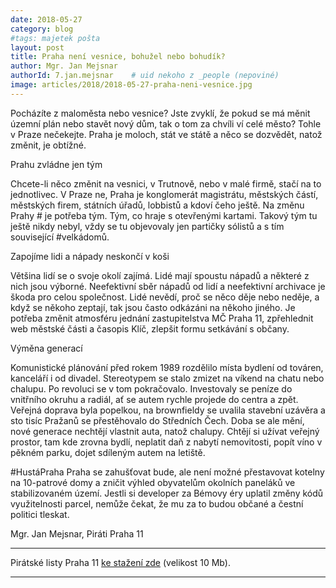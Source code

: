 ```yaml
---
date: 2018-05-27
category: blog
#tags: majetek pošta
layout: post
title: Praha není vesnice, bohužel nebo bohudík?
author: Mgr. Jan Mejsnar
authorId: 7.jan.mejsnar    # uid nekoho z _people (nepoviné)
image: articles/2018/2018-05-27-praha-neni-vesnice.jpg
---
```


Pocházíte z maloměsta nebo vesnice? Jste zvyklí, že pokud se má měnit územní plán nebo stavět nový dům, tak o tom za chvíli ví celé město? Tohle v Praze nečekejte. Praha je moloch, stát ve státě a něco se dozvědět, natož změnit, je obtížné.

Prahu zvládne jen tým

Chcete-li něco změnit na vesnici, v Trutnově, nebo v malé firmě, stačí na to jednotlivec. V Praze ne, Praha je konglomerát magistrátu, městských částí, městských firem, státních úřadů, lobbistů a kdoví
čeho ještě. Na změnu Prahy # je potřeba tým. Tým, co hraje s otevřenými kartami. Takový tým tu ještě nikdy nebyl, vždy se tu objevovaly jen partičky sólistů a s tím související #velkádomů. 

Zapojíme lidi a nápady neskončí v koši

Většina lidí se o svoje okolí zajímá. Lidé mají spoustu nápadů a některé z nich jsou výborné. Neefektivní sběr nápadů od lidí a neefektivní archivace je škoda pro celou společnost. Lidé nevědí, proč se něco děje nebo neděje, a když se někoho zeptají, tak jsou často odkázáni na někoho jiného. Je
potřeba změnit atmosféru jednání zastupitelstva MČ Praha 11, zpřehlednit web městské části a časopis Klíč, zlepšit formu setkávání s občany. 

Výměna generací

Komunistické plánování před rokem 1989 rozdělilo místa bydlení od továren, kanceláří i od divadel. Stereotypem se stalo zmizet na víkend na chatu nebo chalupu. Po revoluci se v tom pokračovalo. Investovaly se peníze do vnitřního okruhu a radiál, ať se autem rychle projede do centra a zpět. Veřejná doprava byla popelkou, na brownfieldy se uvalila stavební uzávěra a sto tisíc Pražanů se přestěhovalo do Středních Čech. Doba se ale mění, nové generace nechtějí vlastnit auta, natož chalupy. Chtějí si užívat veřejný prostor, tam kde zrovna bydlí, neplatit daň z nabytí nemovitosti, popít víno v pěkném parku, dojet sdíleným autem na letiště.

#HustáPraha
Praha se zahušťovat bude, ale není možné přestavovat kotelny na 10-patrové domy a zničit výhled obyvatelům okolních paneláků ve stabilizovaném území. Jestli si developer za Bémovy éry uplatil změny kódů využitelnosti parcel, nemůže čekat, že mu za to budou občané a čestní politici tleskat.

Mgr. Jan Mejsnar, Piráti Praha 11

---

Pirátské listy Praha 11 [ke stažení zde](/assets/pdf/2018-07-10-praha-11.pdf) (velikost 10 Mb).

- - -
